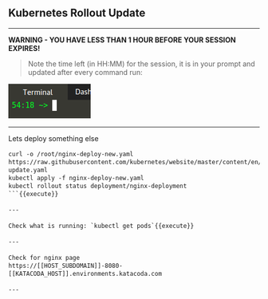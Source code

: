 ## Kubernetes Rollout Update

---

**WARNING - YOU HAVE LESS THAN 1 HOUR BEFORE YOUR SESSION EXPIRES!**

>Note the time left (in HH:MM) for the session, it is in your prompt and updated after every command run:

![Terminal Time Remaining](./assets/term-expire.png)

---

Lets deploy something else
```
curl -o /root/nginx-deploy-new.yaml https://raw.githubusercontent.com/kubernetes/website/master/content/en/examples/application/deployment-update.yaml
kubectl apply -f nginx-deploy-new.yaml
kubectl rollout status deployment/nginx-deployment
```{{execute}}

---

Check what is running: `kubectl get pods`{{execute}}

---

Check for nginx page
https://[[HOST_SUBDOMAIN]]-8080-[[KATACODA_HOST]].environments.katacoda.com

---
